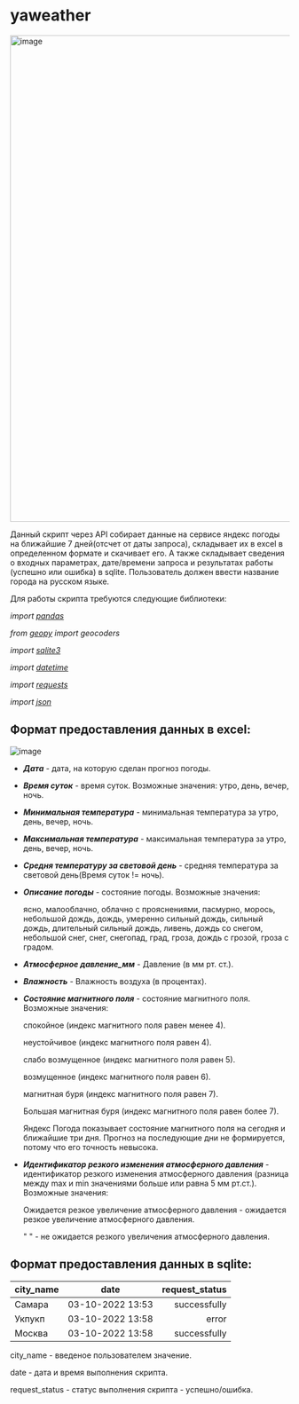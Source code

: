 # yaweather
<img width="877" alt="image" src="https://user-images.githubusercontent.com/111370737/194711886-39c27cea-54f5-42f3-8c0a-323f59213a90.png">


Данный скрипт через API собирает данные на сервисе яндекс погоды на ближайшие 7 дней(отсчет от даты запроса), складывает их в excel в определенном формате и скачивает его. А также складывает сведения о входных параметрах, дате/времени запроса и результатах работы (успешно или ошибка) в sqlite. Пользователь должен ввести название города на русском языке.

Для работы скрипта требуются следующие библиотеки:

*import [pandas](https://pandas.pydata.org/docs/)*

*from [geopy](https://geopy.readthedocs.io/en/stable/index.html) import geocoders*

*import [sqlite3](https://docs.python.org/3/library/sqlite3.html)*

*import [datetime](https://docs.python.org/3/library/datetime.html)*

*import [requests](https://requests.readthedocs.io/en/latest/index.html)*

*import [json](https://docs.python.org/3/library/json.html)*


## Формат предоставления данных в excel:

![image](https://user-images.githubusercontent.com/111370737/194566837-41f419f3-fecf-44b4-83a7-196ec1190101.png)

* ***Дата*** - дата, на которую сделан прогноз погоды.
* ***Время суток*** - время суток. Возможные значения: утро, день, вечер, ночь.
* ***Минимальная температура*** - минимальная температура за утро, день, вечер, ночь.
* ***Максимальная температура*** - максимальная температура за утро, день, вечер, ночь.
* ***Cредня температуру за световой день*** - средняя температура за световой день(Время суток != ночь).
* ***Описание погоды*** - состояние погоды. Возможные значения: 
  
  ясно, малооблачно, облачно с прояснениями, пасмурно, морось, небольшой дождь, дождь, умеренно сильный дождь, сильный дождь, длительный сильный дождь, ливень, дождь со снегом, небольшой снег, снег, снегопад, град, гроза, дождь с грозой, гроза с градом.

* ***Атмосферное давление_мм*** - Давление (в мм рт. ст.).
* ***Влажность*** - Влажность воздуха (в процентах).
* ***Состояние магнитного поля*** - состояние магнитного поля. Возможные значения:

  спокойное (индекс магнитного поля равен менее 4).

  неустойчивое (индекс магнитного поля равен 4).

  слабо возмущенное (индекс магнитного поля равен 5).

  возмущенное (индекс магнитного поля равен 6).

  магнитная буря (индекс магнитного поля равен 7).

  Большая магнитная буря (индекс магнитного поля равен  более 7).

  Яндекс Погода показывает состояние магнитного поля на сегодня и ближайшие три дня. Прогноз на последующие дни не формируется, потому                       что его точность невысока.
* ***Идентификатор резкого изменения атмосферного давления*** - идентификатор резкого изменения атмосферного давления (разница между max и min значениями больше или равна 5 мм рт.ст.). Возможные значения:
                          
  Ожидается резкое увеличение атмосферного давления - ожидается резкое увеличение атмосферного давления.
  
  " " - не ожидается резкого увеличения атмосферного давления.

## Формат предоставления данных в sqlite:

| city_name     | date              | request_status |
| ------------- |:-----------------:| --------------:|
| Самара        | 03-10-2022 13:53  | successfully   |
| Укпукп        | 03-10-2022 13:58  | error          |
| Москва        | 03-10-2022 13:58  | successfully   |

city_name - введеное пользователем значение.

date - дата и время выполнения скрипта.

request_status - статус выполнения скрипта - успешно/ошибка.

